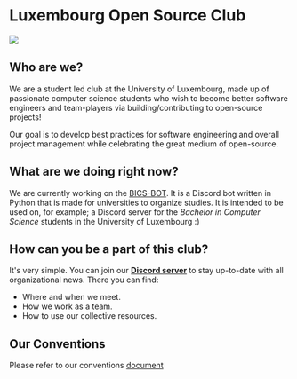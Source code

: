# Luxembourg Open Source Club 
![](https://media.giphy.com/media/Nx0rz3jtxtEre/giphy.gif)

## Who are we?
We are a student led club at the University of Luxembourg, made up of passionate computer science students who wish to become better software engineers and team-players via building/contributing to open-source projects!

Our goal is to develop best practices for software engineering and overall project management while celebrating the great medium of open-source.

## What are we doing right now?
We are currently working on the [BICS-BOT](https://github.com/Luxembourg-Open-Source-Club/BICS-BOT). It is a Discord bot written in Python that is made for universities to organize studies. It is intended to be used on, for example; a Discord server for the _Bachelor in Computer Science_ students in the University of Luxembourg :)

## How can you be a part of this club?
It's very simple. You can join our [**Discord server**](https://discord.gg/Ya7Xft2dHx) to stay up-to-date with all organizational news. There you can find:
- Where and when we meet.
- How we work as a team.
- How to use our collective resources.

## Our Conventions
Please refer to our conventions [document](https://github.com/Luxembourg-Open-Source-Club/.github/blob/main/CONVENTIONS.md)
